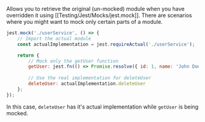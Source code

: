 Allows you to retrieve the original (un-mocked) module when you have overridden it using [[Testing/Jest/Mocks/jest.mock]]. There are scenarios where you might want to mock only certain parts of a module.

```js
jest.mock('./userService', () => {
    // Import the actual module
    const actualImplementation = jest.requireActual('./userService');

    return {
        // Mock only the getUser function
        getUser: jest.fn(() => Promise.resolve({ id: 1, name: 'John Doe' })),
        
        // Use the real implementation for deleteUser
        deleteUser: actualImplementation.deleteUser
    };
});
```

In this case, `deleteUser` has it's actual implementation while `getUser` is being mocked.